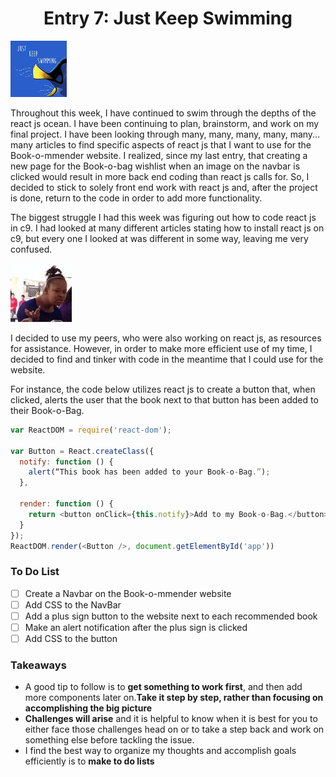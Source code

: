 # <center>Entry 7: Just Keep Swimming </center>
<img src="../entries/images/images.jpeg"/>
<p>Throughout this week, I have continued to swim through the depths of the 
react js ocean. I have been continuing to plan, brainstorm, 
and work on my final project. I have been looking through many, many, many, many, many... many articles 
to find specific aspects of react js that I want to use for the Book-o-mmender website. 
I realized, since my last entry, that creating a new page for the Book-o-bag wishlist when an image on the 
navbar is clicked would result in more back end coding than react js calls for. 
So, I decided to stick to solely front end work with react js and, after the project is done, 
return to the code in order to add more functionality.  </p>
<p>The biggest struggle I had this week was figuring out how to code react js in c9. I had looked at many different 
articles stating how to install react js on c9, but every one I looked at was different in some way, leaving me 
very confused. </p>
<img src="../entries/images/confused.jpeg"/>
<p>I decided to use my peers, who were also working on react js, as resources for assistance. However, in order to make more efficient use of my time, I decided to find and tinker with code in the meantime that I could use for the website. </p>
<p>For instance, the code below utilizes react js to create a button that, when 
clicked, alerts the user that the book next to that button has been added to their Book-o-Bag.</p>

```javascript
var ReactDOM = require('react-dom');

var Button = React.createClass({
  notify: function () {
    alert(“This book has been added to your Book-o-Bag.”);
  },

  render: function () {
    return <button onClick={this.notify}>Add to my Book-o-Bag.</button>;
  }
});
ReactDOM.render(<Button />, document.getElementById('app'))
```

### To Do List
- [ ] Create a Navbar on the Book-o-mmender website
- [ ] Add CSS to the NavBar
- [ ] Add a plus sign button to the website next to each recommended book 
- [ ] Make an alert notification after the plus sign is clicked
- [ ] Add CSS to the button 

### Takeaways
<ul>
    <li>A good tip to follow is to <b>get something to work first</b>, and then add more components later on.<b>Take it step by step, rather than focusing on accomplishing the big picture</b></li>
    <li><b>Challenges will arise</b> and it is helpful to 
    know when it is best for you to either face 
    those challenges head on or to take a step back and work on something else
    before tackling the issue.</li>
    <li>I find the best way to organize my thoughts and accomplish goals efficiently is to <b>make to do lists</b></li>

</ul>